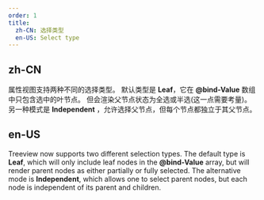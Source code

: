```yaml
---
order: 1
title:
  zh-CN: 选择类型
  en-US: Select type
---
```


## zh-CN

属性视图支持两种不同的选择类型。 默认类型是 **Leaf**，它在 **@bind-Value** 数组中只包含选中的叶节点。 但会渲染父节点状态为全选或半选(这一点需要考量)。 另一种模式是 **Independent**
，允许选择父节点，但每个节点都独立于其父节点。

## en-US

Treeview now supports two different selection types. The default type is **Leaf**, which will only include leaf nodes in
the **@bind-Value** array, but will render parent nodes as either partially or fully selected. The alternative mode is
**Independent**, which allows one to select parent nodes, but each node is independent of its parent and children.
